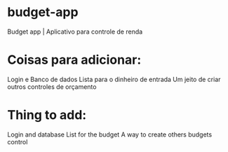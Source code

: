 # budget-app
Budget app | Aplicativo para controle de renda

# Coisas para adicionar:
Login e Banco de dados
Lista para o dinheiro de entrada
Um jeito de criar outros controles de orçamento


# Thing to add: 
Login and database
List for the budget
A way to create others budgets control


